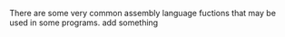 There are some very common assembly language fuctions that may be used in some programs.
add something

